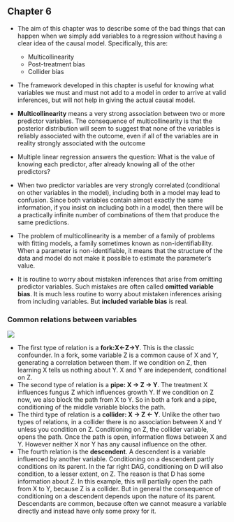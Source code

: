 ## Chapter 6

- The aim of this chapter was to describe some of the bad things that can happen when we simply add variables to a regression without having a clear idea of the causal model. Specifically, this are:
    - Multicollinearity
    - Post-treatment bias
    - Collider bias
- The framework developed in this chapter is useful for knowing what variables we must and must not add to a model in order to arrive at valid inferences, but will not help in giving the actual causal model.

- **Multicollinearity** means a very strong association between two or more predictor variables. The consequence of multicollinearity is that the posterior distribution will seem to suggest that none of the variables is reliably associated with the outcome, even if all of the variables are in reality strongly associated with the outcome
- Multiple linear regression answers the question: What is the value of knowing each predictor, after already knowing all of the other predictors?
- When two predictor variables are very strongly correlated (conditional on other variables in the model), including both in a model may lead to confusion. Since both variables contain almost exactly the same information, if you insist on including both in a model, then there will be a practically infinite number of combinations of them that produce the same predictions.
- The problem of multicollinearity is a member of a family of problems with fitting models, a family sometimes known as non-identifiability. When a parameter is non-identifiable, it means that the structure of the data and model do not make it possible to estimate the parameter’s value.
- It is routine to worry about mistaken inferences that arise from omitting predictor variables. Such mistakes are often called **omitted variable bias**. It is much less routine to worry about mistaken inferences arising from including variables. But **included variable bias** is real.

### Common relations between variables

![](https://i.imgur.com/m6XXyLo.png)

- The first type of relation is a **fork:X←Z→Y**. This is the classic confounder. In a fork, some variable Z is a common cause of X and Y, generating a correlation between them. If we condition on Z, then learning X tells us nothing about Y. X and Y are independent, conditional on Z.
- The second type of relation is a **pipe: X → Z → Y**. The treatment X influences fungus Z which influences growth Y. If we condition on Z now, we also block the path from X to Y. So in both a fork and a pipe, conditioning of the middle variable blocks the path.
- The third type of relation is a **collider: X → Z ← Y**. Unlike the other two types of relations, in a collider there is no association between X and Y unless you condition on Z. Conditioning on Z, the collider variable, opens the path. Once the path is open, information flows between X and Y. However neither X nor Y has any causal influence on the other.
- The fourth relation is the **descendent**. A descendent is a variable influenced by another variable. Conditioning on a descendent partly conditions on its parent. In the far right DAG, conditioning on D will also condition, to a lesser extent, on Z. The reason is that D has some information about Z. In this example, this will partially open the path from X to Y, because Z is a collider. But in general the consequence of conditioning on a descendent depends upon the nature of its parent. Descendants are common, because often we cannot measure a variable directly and instead have only some proxy for it.
